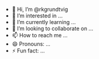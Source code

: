 - 👋 Hi, I’m @rkgrundtvig
- 👀 I’m interested in ...
- 🌱 I’m currently learning ...
- 💞️ I’m looking to collaborate on ...
- 📫 How to reach me ...
- 😄 Pronouns: ...
- ⚡ Fun fact: ...

<!---
rkgrundtvig/rkgrundtvig is a ✨ special ✨ repository because its `README.md` (this file) appears on your GitHub profile.
You can click the Preview link to take a look at your changes.
--->
